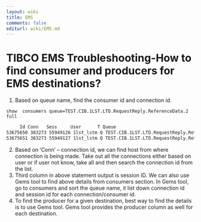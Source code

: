 ```yaml
---
layout: wiki
title: EMS
comments: false
editurl: wiki/EMS.md
---
```

# TIBCO EMS Troubleshooting-How to find consumer and producers for EMS destinations?

1. Based on queue name, find the consumer id and connection id.

 `show  consumers queue=TEST.CIB.1LST.LTD.RequestReply.ReferenceData.2 full`

 ```bash
      Id Conn   Sess     User      T Queue
53675650 383273 55949126 1lst_lstm Q TEST.CIB.1LST.LTD.RequestReply.ReferenceData.2
53675651 383273 55949127 1lst_lstm Q TEST.CIB.1LST.LTD.RequestReply.ReferenceData.2
```

2. Based on ‘Conn’ – connection id, we can find host from where connection is being made. Take out all the connections either based on user or if user not know, take all and then search the connection id from the list.
3. Third column in above statement output is session ID. We can also use Gems tool to find above details from consumers section. In Gems tool, go to consumers and sort the queue name, it list down connection id and session id for each connection/consumer id.
4. To find the producer for a given destination, best way to find the details is to use Gems tool. Gems tool provides the producer column as well for each destination.
